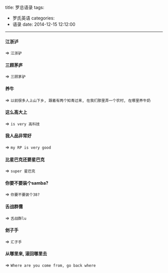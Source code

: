 title: 罗总语录
tags:
  - 罗氏英语
categories:
  - 语录
date: 2014-12-15 12:12:00
---
#### 江浙泸

=> `江浙驴`

#### 三顾茅庐

=> `三顾茅驴`

#### 养牛

=> `以前很多人上山下乡, 跟着有两个知青过来, 在我们那里弄一个农村, 在哪里养牛奶`

#### 这么高大上

=> `is very 高科技`

#### 我人品非常好

=> `my RP is very good`

#### 比星巴克还要星巴克

=> `super 星巴克`

#### 你要不要装个samba?

=> `你要不要装个38?`

#### 舌战群儒

=> `舌战群lu`

#### 刽子手

=> `汇子手`

#### 从哪里来, 滚回哪里去

=> `Where are you come from, go back where`